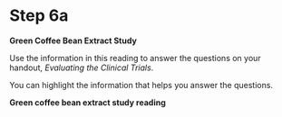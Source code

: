 # Step 6a

**Green Coffee Bean Extract Study**

Use the information in this reading to answer the questions on your handout, _Evaluating the Clinical Trials_. 

You can highlight the information that helps you answer the questions.

**Green coffee bean extract study reading**
<!-- needs link -->